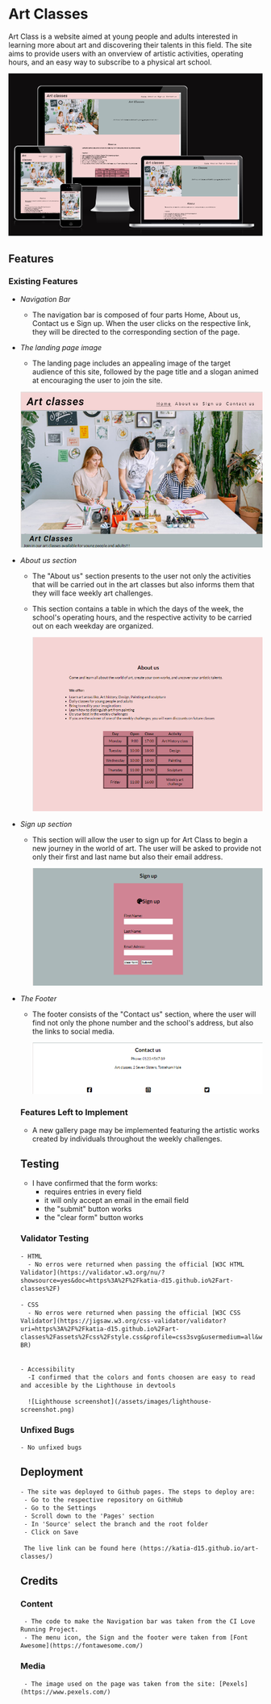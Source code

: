 # Art Classes

Art Class is a website aimed at young people and adults interested in learning more about art and discovering their talents in this field.
The site aims to provide users with an onverview of artistic activities, operating hours, and an easy way to subscribe to a physical art school.

![Website screenshot](/assets/images/website-screenshot.png)




## Features




### Existing Features


- _Navigation Bar_

  - The navigation bar is composed of four parts Home, About us, Contact us e Sign up.
    When the user clicks on the respective link, they will be directed to the corresponding section of the page.
  



- _The landing page image_

   - The landing page includes an appealing image of the target audience of this site, followed by the page title and a slogan animed at encouraging the user to join the site.
   
    ![main screenshot](/assets/images/main-screenshot.png)
- _About us section_

   - The "About us" section presents to the user not only the activities that will be carried out in the art classes but
   also informs them that they will face weekly art challenges.

   - This section contains a table in which the days of the week, the school's operating hours, and the respective activity to be carried out on each weekday are organized.

     ![About us screenshot](/assets/images/aboutus-screenshot.png)

- _Sign up section_

  - This section will allow the user to sign up for Art Class to begin a new journey in the world of art.
    The user will be asked to provide not only their first and last name but also their email address.
  
     ![Sign up screenshot](/assets/images/signup-screenshot.png)


- _The Footer_

  - The footer consists of the "Contact us" section, where the user will find not only the phone number and the school's address, but also the links to social media.
  
      ![Footer screenshot](/assets/images/footer-screenshot.png)

  ### Features Left to Implement

   - A new gallery page may be implemented featuring the artistic works created by individuals throughout the weekly challenges.
   

   ## Testing

     - I have confirmed that the form works:
       - requires entries in every field
       - it will only accept an email in the email field
       - the "submit" button works
       - the "clear form" button works


   ### Validator Testing

      - HTML
        - No erros were returned when passing the official [W3C HTML Validator](https://validator.w3.org/nu/?showsource=yes&doc=https%3A%2F%2Fkatia-d15.github.io%2Fart-classes%2F)

      - CSS
        - No erros were returned when passing the official [W3C CSS Validator](https://jigsaw.w3.org/css-validator/validator?uri=https%3A%2F%2Fkatia-d15.github.io%2Fart-classes%2Fassets%2Fcss%2Fstyle.css&profile=css3svg&usermedium=all&warning=1&vextwarning=&lang=pt-BR)


      - Accessibility
        -I confirmed that the colors and fonts choosen are easy to read and accesible by the Lighthouse in devtools

        ![Lighthouse screenshot](/assets/images/lighthouse-screenshot.png)

   ### Unfixed Bugs

      - No unfixed bugs


   ## Deployment

      - The site was deployed to Github pages. The steps to deploy are:
       - Go to the respective repository on GithHub
       - Go to the Settings
       - Scroll down to the 'Pages' section
       - In 'Source' select the branch and the root folder
       - Click on Save

       The live link can be found here (https://katia-d15.github.io/art-classes/)



   ## Credits


   ### Content
       
       - The code to make the Navigation bar was taken from the CI Love Running Project.
       - The menu icon, the Sign and the footer were taken from [Font Awesome](https://fontawesome.com/)


   ### Media
       - The image used on the page was taken from the site: [Pexels] (https://www.pexels.com/)




